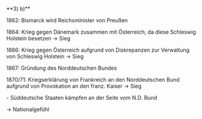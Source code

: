 \*\*3) b)\*\* 

1862: Bismarck wird Reichsminister von Preußen

1864: Krieg gegen Dänemark zusammen mit Österreich, da diese Schleswig Holstein besetzen -> Sieg

1866: Krieg gegen Österreich aufgrund von Diskrepanzen zur Verwaltung von Schleswig Holstein -> Sieg

1867: Gründung des Norddeutschen Bundes

1870/71: Kriegserklärung von Frankreich an den Norddeutschen Bund aufgrund von Provokation an den franz. Kaiser -> Sieg

\- Süddeutsche Staaten kämpfen an der Seite vom N.D. Bund

-> Nationalgefühl

